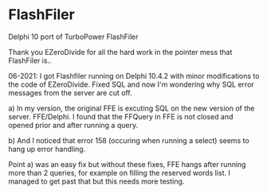 # FlashFiler
Delphi 10 port of TurboPower FlashFiler

Thank you EZeroDivide for all the hard work in the pointer mess that FlashFiler is..

06-2021: I got Flashfiler running on Delphi 10.4.2 with minor modifications to the code of EZeroDivide. Fixed SQL and now I'm wondering why SQL error messages from the server are cut off.

a) In my version, the original FFE is excuting SQL on the new version of the server. FFE/Delphi. I found that the FFQuery in FFE is not closed and opened prior and after running a query.

b) And I noticed that error 158 (occuring when running a select) seems to hang up error handling. 

Point a) was an easy fix but without these fixes, FFE hangs after running more than 2 queries, for example on filling the reserved words list. 
I managed to get past that but this needs more testing.
